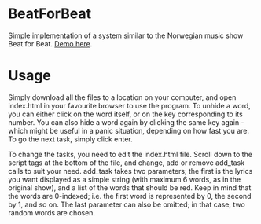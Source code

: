 # BeatForBeat
Simple implementation of a system similar to the Norwegian music show Beat for Beat. [Demo here](https://lagostra.github.io/BeatForBeat/).

# Usage
Simply download all the files to a location on your computer, and open index.html in your favourite browser to use the program.
To unhide a word, you can either click on the word itself, or on the key corresponding to its number. You can also hide a word
again by clicking the same key again - which might be useful in a panic situation, depending on how fast you are. To go the 
next task, simply click enter.

To change the tasks, you need to edit the index.html file. Scroll down to the script tags at the bottom of the file, and change,
add or remove add_task calls to suit your need. add_task takes two parameters; the first is the lyrics you want displayed as a 
simple string (with maximum 6 words, as in the original show), and a list of the words that should be red. Keep in mind that
the words are 0-indexed; i.e. the first word is represented by 0, the second by 1, and so on. The last parameter can also be omitted;
in that case, two random words are chosen.
